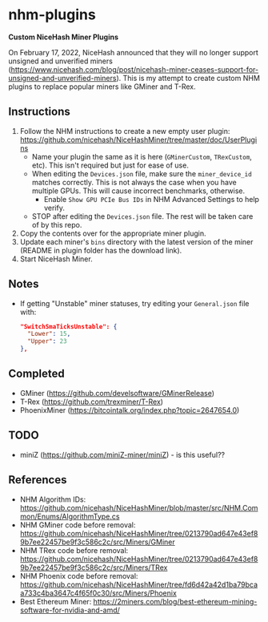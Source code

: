 # nhm-plugins
**Custom NiceHash Miner Plugins**

On February 17, 2022, NiceHash announced that they will no longer support unsigned and unverified miners (https://www.nicehash.com/blog/post/nicehash-miner-ceases-support-for-unsigned-and-unverified-miners).  This is my attempt to create custom NHM plugins to replace popular miners like GMiner and T-Rex.

## Instructions
1. Follow the NHM instructions to create a new empty user plugin: https://github.com/nicehash/NiceHashMiner/tree/master/doc/UserPlugins
    - Name your plugin the same as it is here (`GMinerCustom`, `TRexCustom`, etc).  This isn't required but just for ease of use.
    - When editing the `Devices.json` file, make sure the `miner_device_id` matches correctly.  This is not always the case when you have multiple GPUs.  This will cause incorrect benchmarks, otherwise.
      - Enable `Show GPU PCIe Bus IDs` in NHM Advanced Settings to help verify.
    - STOP after editing the `Devices.json` file.  The rest will be taken care of by this repo.
2. Copy the contents over for the appropriate miner plugin.
3. Update each miner's `bins` directory with the latest version of the miner (README in plugin folder has the download link).
4. Start NiceHash Miner.

## Notes
- If getting "Unstable" miner statuses, try editing your `General.json` file with:
  ```json
  "SwitchSmaTicksUnstable": {
    "Lower": 15,
    "Upper": 23
  },
  ```

## Completed
- GMiner (https://github.com/develsoftware/GMinerRelease)
- T-Rex (https://github.com/trexminer/T-Rex)
- PhoenixMiner (https://bitcointalk.org/index.php?topic=2647654.0)

## TODO
- miniZ (https://github.com/miniZ-miner/miniZ) - is this useful??

## References
- NHM Algorithm IDs:
https://github.com/nicehash/NiceHashMiner/blob/master/src/NHM.Common/Enums/AlgorithmType.cs
- NHM GMiner code before removal:
https://github.com/nicehash/NiceHashMiner/tree/0213790ad647e43ef89b7ee22457be9f3c586c2c/src/Miners/GMiner
- NHM TRex code before removal:
https://github.com/nicehash/NiceHashMiner/tree/0213790ad647e43ef89b7ee22457be9f3c586c2c/src/Miners/TRex
- NHM Phoenix code before removal:
https://github.com/nicehash/NiceHashMiner/tree/fd6d42a42d1ba79bcaa733c4ba3647c4f65f0c30/src/Miners/Phoenix
- Best Ethereum Miner:
https://2miners.com/blog/best-ethereum-mining-software-for-nvidia-and-amd/
